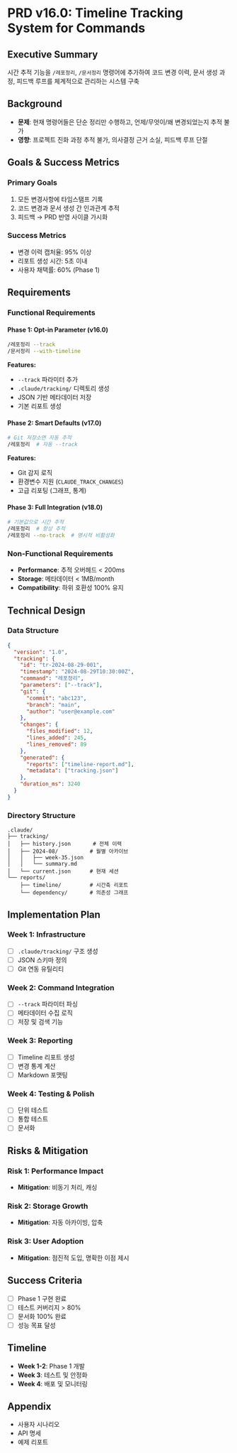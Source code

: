 # PRD v16.0: Timeline Tracking System for Commands

## Executive Summary
시간 추적 기능을 `/레포정리`, `/문서정리` 명령어에 추가하여 코드 변경 이력, 문서 생성 과정, 피드백 루프를 체계적으로 관리하는 시스템 구축

## Background
- **문제**: 현재 명령어들은 단순 정리만 수행하고, 언제/무엇이/왜 변경되었는지 추적 불가
- **영향**: 프로젝트 진화 과정 추적 불가, 의사결정 근거 소실, 피드백 루프 단절

## Goals & Success Metrics

### Primary Goals
1. 모든 변경사항에 타임스탬프 기록
2. 코드 변경과 문서 생성 간 인과관계 추적
3. 피드백 → PRD 반영 사이클 가시화

### Success Metrics
- 변경 이력 캡처율: 95% 이상
- 리포트 생성 시간: 5초 이내
- 사용자 채택률: 60% (Phase 1)

## Requirements

### Functional Requirements

#### Phase 1: Opt-in Parameter (v16.0)
```bash
/레포정리 --track
/문서정리 --with-timeline
```

**Features:**
- `--track` 파라미터 추가
- `.claude/tracking/` 디렉토리 생성
- JSON 기반 메타데이터 저장
- 기본 리포트 생성

#### Phase 2: Smart Defaults (v17.0)
```bash
# Git 저장소면 자동 추적
/레포정리  # 자동 --track
```

**Features:**
- Git 감지 로직
- 환경변수 지원 (`CLAUDE_TRACK_CHANGES`)
- 고급 리포팅 (그래프, 통계)

#### Phase 3: Full Integration (v18.0)
```bash
# 기본값으로 시간 추적
/레포정리  # 항상 추적
/레포정리 --no-track  # 명시적 비활성화
```

### Non-Functional Requirements
- **Performance**: 추적 오버헤드 < 200ms
- **Storage**: 메타데이터 < 1MB/month
- **Compatibility**: 하위 호환성 100% 유지

## Technical Design

### Data Structure
```json
{
  "version": "1.0",
  "tracking": {
    "id": "tr-2024-08-29-001",
    "timestamp": "2024-08-29T10:30:00Z",
    "command": "레포정리",
    "parameters": ["--track"],
    "git": {
      "commit": "abc123",
      "branch": "main",
      "author": "user@example.com"
    },
    "changes": {
      "files_modified": 12,
      "lines_added": 245,
      "lines_removed": 89
    },
    "generated": {
      "reports": ["timeline-report.md"],
      "metadata": ["tracking.json"]
    },
    "duration_ms": 3240
  }
}
```

### Directory Structure
```
.claude/
├── tracking/
│   ├── history.json       # 전체 이력
│   ├── 2024-08/          # 월별 아카이브
│   │   ├── week-35.json
│   │   └── summary.md
│   └── current.json      # 현재 세션
└── reports/
    ├── timeline/         # 시간축 리포트
    └── dependency/       # 의존성 그래프
```

## Implementation Plan

### Week 1: Infrastructure
- [ ] `.claude/tracking/` 구조 생성
- [ ] JSON 스키마 정의
- [ ] Git 연동 유틸리티

### Week 2: Command Integration
- [ ] `--track` 파라미터 파싱
- [ ] 메타데이터 수집 로직
- [ ] 저장 및 검색 기능

### Week 3: Reporting
- [ ] Timeline 리포트 생성
- [ ] 변경 통계 계산
- [ ] Markdown 포맷팅

### Week 4: Testing & Polish
- [ ] 단위 테스트
- [ ] 통합 테스트
- [ ] 문서화

## Risks & Mitigation

### Risk 1: Performance Impact
- **Mitigation**: 비동기 처리, 캐싱

### Risk 2: Storage Growth
- **Mitigation**: 자동 아카이빙, 압축

### Risk 3: User Adoption
- **Mitigation**: 점진적 도입, 명확한 이점 제시

## Success Criteria
- [ ] Phase 1 구현 완료
- [ ] 테스트 커버리지 > 80%
- [ ] 문서화 100% 완료
- [ ] 성능 목표 달성

## Timeline
- **Week 1-2**: Phase 1 개발
- **Week 3**: 테스트 및 안정화
- **Week 4**: 배포 및 모니터링

## Appendix
- 사용자 시나리오
- API 명세
- 예제 리포트